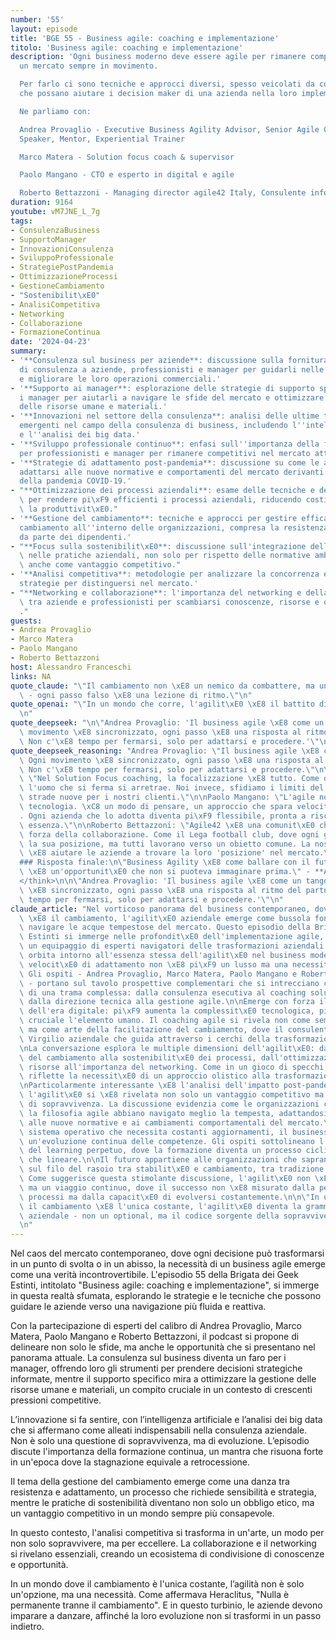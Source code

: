 ```yaml
---
number: '55'
layout: episode
title: 'BGE 55 - Business agile: coaching e implementazione'
titolo: 'Business agile: coaching e implementazione'
description: 'Ogni business moderno deve essere agile per rimanere competitivo in
  un mercato sempre in movimento.

  Per farlo ci sono tecniche e approcci diversi, spesso veicolati da coach e mentor
  che possano aiutare i decision maker di una azienda nella loro implementazione.

  Ne parliamo con:

  Andrea Provaglio - Executive Business Agility Advisor, Senior Agile Coach, Keynote
  Speaker, Mentor, Experiential Trainer

  Marco Matera - Solution focus coach & supervisor

  Paolo Mangano - CTO e esperto in digital e agile

  Roberto Bettazzoni - Managing director agile42 Italy, Consulente informatico'
duration: 9164
youtube: vM7JNE_L_7g
tags:
- ConsulenzaBusiness
- SupportoManager
- InnovazioniConsulenza
- SviluppoProfessionale
- StrategiePostPandemia
- OttimizzazioneProcessi
- GestioneCambiamento
- "Sostenibilit\xE0"
- AnalisiCompetitiva
- Networking
- Collaborazione
- FormazioneContinua
date: '2024-04-23'
summary:
- '**Consulenza sul business per aziende**: discussione sulla fornitura di servizi
  di consulenza a aziende, professionisti e manager per guidarli nelle decisioni strategiche
  e migliorare le loro operazioni commerciali.'
- '**Supporto ai manager**: esplorazione delle strategie di supporto specifico per
  i manager per aiutarli a navigare le sfide del mercato e ottimizzare la gestione
  delle risorse umane e materiali.'
- '**Innovazioni nel settore della consulenza**: analisi delle ultime tendenze e tecnologie
  emergenti nel campo della consulenza di business, includendo l''intelligenza artificiale
  e l''analisi dei big data.'
- '**Sviluppo professionale continuo**: enfasi sull''importanza della formazione continua
  per professionisti e manager per rimanere competitivi nel mercato attuale.'
- '**Strategie di adattamento post-pandemia**: discussione su come le aziende possono
  adattarsi alle nuove normative e comportamenti del mercato derivanti dall''impatto
  della pandemia COVID-19.'
- "**Ottimizzazione dei processi aziendali**: esame delle tecniche e delle strategie\
  \ per rendere pi\xF9 efficienti i processi aziendali, riducendo costi e incrementando\
  \ la produttivit\xE0."
- '**Gestione del cambiamento**: tecniche e approcci per gestire efficacemente il
  cambiamento all''interno delle organizzazioni, compresa la resistenza al cambiamento
  da parte dei dipendenti.'
- "**Focus sulla sostenibilit\xE0**: discussione sull'integrazione della sostenibilit\xE0\
  \ nelle pratiche aziendali, non solo per rispetto delle normative ambientali, ma\
  \ anche come vantaggio competitivo."
- '**Analisi competitiva**: metodologie per analizzare la concorrenza e sviluppare
  strategie per distinguersi nel mercato.'
- "**Networking e collaborazione**: l'importanza del networking e della collaborazione\
  \ tra aziende e professionisti per scambiarsi conoscenze, risorse e opportunit\xE0\
  ."
guests:
- Andrea Provaglio
- Marco Matera
- Paolo Mangano
- Roberto Bettazzoni
host: Alessandro Franceschi
links: NA
quote_claude: "\"Il cambiamento non \xE8 un nemico da combattere, ma un ballo da imparare\
  \ - ogni passo falso \xE8 una lezione di ritmo.\"\n"
quote_openai: "\"In un mondo che corre, l'agilit\xE0 \xE8 il battito di un cuore imprenditoriale.\"\
  \n"
quote_deepseek: "\n\"Andrea Provaglio: 'Il business agile \xE8 come un tango. Ogni\
  \ movimento \xE8 sincronizzato, ogni passo \xE8 una risposta al ritmo del partner.\
  \ Non c'\xE8 tempo per fermarsi, solo per adattarsi e procedere.'\"\n"
quote_deepseek_reasoning: "Andrea Provaglio: \"Il business agile \xE8 come un tango.\
  \ Ogni movimento \xE8 sincronizzato, ogni passo \xE8 una risposta al ritmo del partner.\
  \ Non c'\xE8 tempo per fermarsi, solo per adattarsi e procedere.\"\n\nMarco Matera:\
  \ \"Nel Solution Focus coaching, la focalizzazione \xE8 tutto. Come diceva Prigogine,\
  \ l'uomo che si ferma si arretrae. Noi invece, sfidiamo i limiti del futuro, creando\
  \ strade nuove per i nostri clienti.\"\n\nPaolo Mangano: \"L'agile non \xE8 solo\
  \ tecnologia. \xC8 un modo di pensare, un approccio che spara velocit\xE0 e creativit\xE0\
  . Ogni azienda che lo adotta diventa pi\xF9 flessibile, pronta a riscoprire la propria\
  \ essenza.\"\n\nRoberto Bettazzoni: \"Agile42 \xE8 una comunit\xE0 che crede nella\
  \ forza della collaborazione. Come il Lega football club, dove ogni giocatore sa\
  \ la sua posizione, ma tutti lavorano verso un obietto comune. La nostra mission\
  \ \xE8 aiutare le aziende a trovare la loro 'posizione' nel mercato.\"\n\n---\n\n\
  ### Risposta finale:\n\"Business Agility \xE8 come ballare con il futuro: ogni movimento\
  \ \xE8 un'opportunit\xE0 che non si puoteva immaginare prima.\" - **Andrea Provaglio**\n\
  </think>\n\n\"Andrea Provaglio: 'Il business agile \xE8 come un tango. Ogni movimento\
  \ \xE8 sincronizzato, ogni passo \xE8 una risposta al ritmo del partner. Non c'\xE8\
  \ tempo per fermarsi, solo per adattarsi e procedere.'\"\n"
claude_article: "Nel vorticoso panorama del business contemporaneo, dove l'unica costante\
  \ \xE8 il cambiamento, l'agilit\xE0 aziendale emerge come bussola fondamentale per\
  \ navigare le acque tempestose del mercato. Questo episodio della Brigata dei Geek\
  \ Estinti si immerge nelle profondit\xE0 dell'implementazione agile, guidati da\
  \ un equipaggio di esperti navigatori delle trasformazioni aziendali.\n\nLa discussione\
  \ orbita intorno all'essenza stessa dell'agilit\xE0 nel business moderno, dove la\
  \ velocit\xE0 di adattamento non \xE8 pi\xF9 un lusso ma una necessit\xE0 darwiniana.\
  \ Gli ospiti - Andrea Provaglio, Marco Matera, Paolo Mangano e Roberto Bettazzoni\
  \ - portano sul tavolo prospettive complementari che si intrecciano come i fili\
  \ di una trama complessa: dalla consulenza esecutiva al coaching solution-focused,\
  \ dalla direzione tecnica alla gestione agile.\n\nEmerge con forza il paradosso\
  \ dell'era digitale: pi\xF9 aumenta la complessit\xE0 tecnologica, pi\xF9 diventa\
  \ cruciale l'elemento umano. Il coaching agile si rivela non come semplice metodologia,\
  \ ma come arte della facilitazione del cambiamento, dove il consulente diventa un\
  \ Virgilio aziendale che guida attraverso i cerchi della trasformazione organizzativa.\n\
  \nLa conversazione esplora le multiple dimensioni dell'agilit\xE0: dalla gestione\
  \ del cambiamento alla sostenibilit\xE0 dei processi, dall'ottimizzazione delle\
  \ risorse all'importanza del networking. Come in un gioco di specchi, ogni aspetto\
  \ riflette la necessit\xE0 di un approccio olistico alla trasformazione aziendale.\n\
  \nParticolarmente interessante \xE8 l'analisi dell'impatto post-pandemico, dove\
  \ l'agilit\xE0 si \xE8 rivelata non solo un vantaggio competitivo ma un requisito\
  \ di sopravvivenza. La discussione evidenzia come le organizzazioni che hanno abbracciato\
  \ la filosofia agile abbiano navigato meglio la tempesta, adattandosi pi\xF9 rapidamente\
  \ alle nuove normative e ai cambiamenti comportamentali del mercato.\n\nCome un\
  \ sistema operativo che necessita costanti aggiornamenti, il business moderno richiede\
  \ un'evoluzione continua delle competenze. Gli ospiti sottolineano l'importanza\
  \ del learning perpetuo, dove la formazione diventa un processo ciclico piuttosto\
  \ che lineare.\n\nIl futuro appartiene alle organizzazioni che sapranno danzare\
  \ sul filo del rasoio tra stabilit\xE0 e cambiamento, tra tradizione e innovazione.\
  \ Come suggerisce questa stimolante discussione, l'agilit\xE0 non \xE8 una destinazione\
  \ ma un viaggio continuo, dove il successo non \xE8 misurato dalla perfezione dei\
  \ processi ma dalla capacit\xE0 di evolversi costantemente.\n\n\"In un mondo dove\
  \ il cambiamento \xE8 l'unica costante, l'agilit\xE0 diventa la grammatica del successo\
  \ aziendale - non un optional, ma il codice sorgente della sopravvivenza evolutiva.\"\
  \n"
---
```

Nel caos del mercato contemporaneo, dove ogni decisione può trasformarsi in un punto di svolta o in un abisso, la necessità di un business agile emerge come una verità incontrovertibile. L'episodio 55 della Brigata dei Geek Estinti, intitolato "Business agile: coaching e implementazione", si immerge in questa realtà sfumata, esplorando le strategie e le tecniche che possono guidare le aziende verso una navigazione più fluida e reattiva.

Con la partecipazione di esperti del calibro di Andrea Provaglio, Marco Matera, Paolo Mangano e Roberto Bettazzoni, il podcast si propone di delineare non solo le sfide, ma anche le opportunità che si presentano nel panorama attuale. La consulenza sul business diventa un faro per i manager, offrendo loro gli strumenti per prendere decisioni strategiche informate, mentre il supporto specifico mira a ottimizzare la gestione delle risorse umane e materiali, un compito cruciale in un contesto di crescenti pressioni competitive.

L’innovazione si fa sentire, con l’intelligenza artificiale e l’analisi dei big data che si affermano come alleati indispensabili nella consulenza aziendale. Non è solo una questione di sopravvivenza, ma di evoluzione. L’episodio discute l'importanza della formazione continua, un mantra che risuona forte in un'epoca dove la stagnazione equivale a retrocessione.

Il tema della gestione del cambiamento emerge come una danza tra resistenza e adattamento, un processo che richiede sensibilità e strategia, mentre le pratiche di sostenibilità diventano non solo un obbligo etico, ma un vantaggio competitivo in un mondo sempre più consapevole.

In questo contesto, l'analisi competitiva si trasforma in un'arte, un modo per non solo sopravvivere, ma per eccellere. La collaborazione e il networking si rivelano essenziali, creando un ecosistema di condivisione di conoscenze e opportunità.

In un mondo dove il cambiamento è l'unica costante, l’agilità non è solo un'opzione, ma una necessità. Come affermava Heraclitus, "Nulla è permanente tranne il cambiamento". E in questo turbinio, le aziende devono imparare a danzare, affinché la loro evoluzione non si trasformi in un passo indietro.
